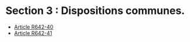 # Section 3 : Dispositions communes.

- [Article R642-40](article-r642-40.md)
- [Article R642-41](article-r642-41.md)
